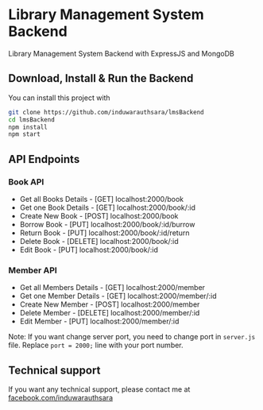# Library Management System Backend

Library Management System Backend with ExpressJS and MongoDB

## Download, Install & Run the Backend

You can install this project with

```bash
git clone https://github.com/induwarauthsara/lmsBackend
cd lmsBackend
npm install
npm start
```

## API Endpoints

### Book API

- Get all Books Details - [GET] localhost:2000/book
- Get one Book Details - [GET] localhost:2000/book/:id
- Create New Book - [POST] localhost:2000/book
- Borrow Book - [PUT] localhost:2000/book/:id/burrow
- Return Book - [PUT] localhost:2000/book/:id/return
- Delete Book - [DELETE] localhost:2000/book/:id
- Edit Book - [PUT] localhost:2000/book/:id

### Member API

- Get all Members Details - [GET] localhost:2000/member
- Get one Member Details - [GET] localhost:2000/member/:id
- Create New Member - [POST] localhost:2000/member
- Delete Member - [DELETE] localhost:2000/member/:id
- Edit Member - [PUT] localhost:2000/member/:id

Note: If you want change server port, you need to change port in `server.js` file. Replace `port = 2000;` line with your port number.

## Technical support

If you want any technical support, please contact me at [facebook.com/induwarauthsara](https://www.facebook.com/induwarauthsara)
